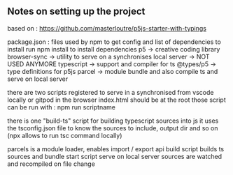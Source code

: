## Notes on setting up the project

based on : https://github.com/masterloutre/p5js-starter-with-typings

package.json : files used by npm to get config and list of dependencies to install
run npm install to install dependencies
p5 -> creative coding library
browser-sync -> utility to serve on a synchronises local server -> NOT USED ANYMORE
typescript -> support and compiler for ts
@types/p5 -> type definitions for p5js
parcel -> module bundle and also compile ts and serve on local server

there are two scripts registered to serve in a synchronised from vscode locally or gitpod in the browser
index.html should be at the root
those script can be run with : npm run scriptname

there is one "build-ts" script for building typescript sources into js 
it uses the tsconfig.json file to know the sources to include, output dir and so on
(npx allows to run tsc command locally)

parcels is a module loader, enables import / export api
build script builds ts sources and bundle
start script serve on local server 
sources are watched and recompiled on file change



